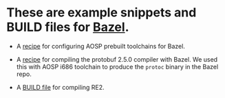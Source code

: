 
# These are example snippets and BUILD files for [Bazel](github.com/google/bazel).

  * A [recipe](android-prebuilts/README.md) for configuring AOSP
    prebuilt toolchains for Bazel.

  * A [recipe](protobuf-2.5.0/README.md) for compiling the
    protobuf 2.5.0 compiler with Bazel. We used this with AOSP i686
    toolchain to produce the `protoc` binary in the Bazel repo.

  * A [BUILD file](re2/BUILD) for compiling RE2.
